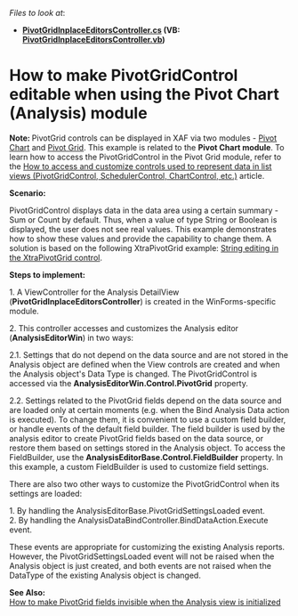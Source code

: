 <!-- default file list -->
*Files to look at*:

* **[PivotGridInplaceEditorsController.cs](./CS/WinSample.Module.Win/PivotGridInplaceEditorsController.cs) (VB: [PivotGridInplaceEditorsController.vb](./VB/WinSample.Module.Win/PivotGridInplaceEditorsController.vb))**
<!-- default file list end -->
# How to make PivotGridControl editable when using the Pivot Chart (Analysis) module


<p><strong>Note: </strong>PivotGrid controls can be displayed in XAF via two modules - <a href="http://documentation.devexpress.com/#Xaf/CustomDocument3025"><u>Pivot Chart</u></a> and <a href="http://documentation.devexpress.com/#Xaf/CustomDocument3303"><u>Pivot Grid</u></a>. This example is related to the <strong>Pivot Chart module</strong>. To learn how to access the PivotGridControl in the Pivot Grid module, refer to the <a href="https://www.devexpress.com/Support/Center/p/K18539">How to access and customize controls used to represent data in list views (PivotGridControl, SchedulerControl, ChartControl, etc.)</a> article.</p><p><strong>Scenario:</strong></p><p>PivotGridControl displays data in the data area using a certain summary - Sum or Count by default. Thus, when a value of type String or Boolean is displayed, the user does not see real values. This example demonstrates how to show these values and provide the capability to change them. A solution is based on the following XtraPivotGrid example: <a href="https://www.devexpress.com/Support/Center/p/E280">String editing in the XtraPivotGrid control</a>.</p><p><strong>Steps to implement:</strong></p><p>1. A ViewController for the Analysis DetailView (<strong>PivotGridInplaceEditorsController</strong>) is created in the WinForms-specific module.</p><p>2. This controller accesses and customizes the Analysis editor (<strong>AnalysisEditorWin</strong>) in two ways:</p><p>   2.1. Settings that do not depend on the data source and are not stored in the Analysis object are defined when the View controls are created and when the Analysis object's Data Type is changed. The PivotGridControl is accessed via the <strong>AnalysisEditorWin.Control.PivotGrid</strong> property.</p><p>   2.2. Settings related to the PivotGrid fields depend on the data source and are loaded only at certain moments (e.g. when the Bind Analysis Data action is executed). To change them, it is convenient to use a custom field builder, or handle events of the default field builder. The field builder is used by the analysis editor to create PivotGrid fields based on the data source, or restore them based on settings stored in the Analysis object. To access the FieldBuilder, use the <strong>AnalysisEditorBase.Control.FieldBuilder</strong> property. In this example, a custom FieldBuilder is used to customize field settings.</p><p>There are also two other ways to customize the PivotGridControl when its settings are loaded:</p><p>1. By handling the AnalysisEditorBase.PivotGridSettingsLoaded event.<br />
2. By handling the AnalysisDataBindController.BindDataAction.Execute event.</p><p>These events are appropriate for customizing the existing Analysis reports. However, the PivotGridSettingsLoaded event will not be raised when the Analysis object is just created, and both events are not raised when the DataType of the existing Analysis object is changed.</p><p><strong>See Also:</strong><br />
<a href="https://www.devexpress.com/Support/Center/p/E1395">How to make PivotGrid fields invisible when the Analysis view is initialized</a></p>

<br/>


